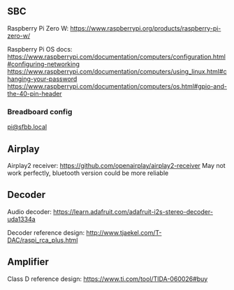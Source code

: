 ## SBC
Raspberry Pi Zero W:
https://www.raspberrypi.org/products/raspberry-pi-zero-w/

Raspberry Pi OS docs:
https://www.raspberrypi.com/documentation/computers/configuration.html#configuring-networking
https://www.raspberrypi.com/documentation/computers/using_linux.html#changing-your-password
https://www.raspberrypi.com/documentation/computers/os.html#gpio-and-the-40-pin-header

### Breadboard config
pi@sfbb.local

## Airplay
Airplay2 receiver:
https://github.com/openairplay/airplay2-receiver
May not work perfectly, bluetooth version could be more reliable

## Decoder
Audio decoder:
https://learn.adafruit.com/adafruit-i2s-stereo-decoder-uda1334a

Decoder reference design:
http://www.tjaekel.com/T-DAC/raspi_rca_plus.html

## Amplifier
Class D reference design:
https://www.ti.com/tool/TIDA-060026#buy
